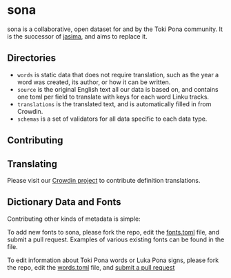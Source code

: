 # sona

sona is a collaborative, open dataset for and by the Toki Pona community.
It is the successor of [jasima](https://github.com/lipu-linku/jasima), and aims to replace it.

## Directories

- `words` is static data that does not require translation, such as the year a word was created, its author, or how it can be written.
- `source` is the original English text all our data is based on, and contains one toml per field to translate with keys for each word Linku tracks.
- `translations` is the translated text, and is automatically filled in from Crowdin.
- `schemas` is a set of validators for all data specific to each data type.

## Contributing

## Translating

Please visit our [Crowdin project](https://crowdin.com/project/kulupu-linku) to contribute
definition translations.

## Dictionary Data and Fonts

Contributing other kinds of metadata is simple:

To add new fonts to sona, please fork the repo, edit the [fonts.toml](/fonts.toml) file, and submit
a pull request. Examples of various existing fonts can be found in the file.

To edit information about Toki Pona words or Luka Pona signs, please fork the repo, edit the [words.toml](/words.toml) file, and [submit a pull request](https://github.com/lipu-linku/pull/new/)
